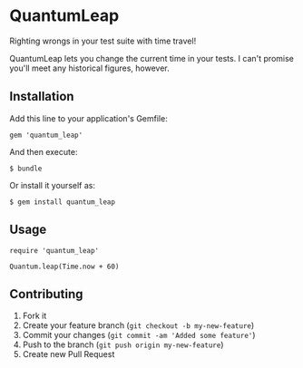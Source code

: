 # QuantumLeap

Righting wrongs in your test suite with time travel!

QuantumLeap lets you change the current time in your tests. I can't promise
you'll meet any historical figures, however.

## Installation

Add this line to your application's Gemfile:

    gem 'quantum_leap'

And then execute:

    $ bundle

Or install it yourself as:

    $ gem install quantum_leap

## Usage

    require 'quantum_leap'

    Quantum.leap(Time.now + 60)

## Contributing

1. Fork it
2. Create your feature branch (`git checkout -b my-new-feature`)
3. Commit your changes (`git commit -am 'Added some feature'`)
4. Push to the branch (`git push origin my-new-feature`)
5. Create new Pull Request

